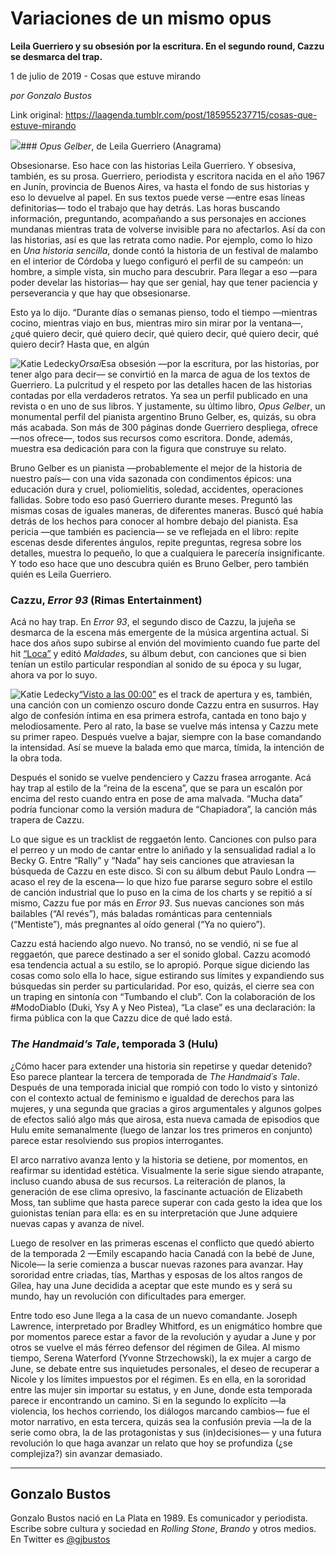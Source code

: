 # Variaciones de un mismo opus

**Leila Guerriero y su obsesión por la escritura. En el segundo round, Cazzu se desmarca del trap.**

1 de julio de 2019 - Cosas que estuve mirando

_por Gonzalo Bustos_

Link original: https://laagenda.tumblr.com/post/185955237715/cosas-que-estuve-mirando

![](https://64.media.tumblr.com/1b355243b1fd719375605b967beff738/15bfaa8fe336cd14-27/s500x750/cb4b606ef76ab5faaa5113d6303f0bdf5057fc97.jpg)### *Opus Gelber*, de Leila Guerriero (Anagrama)

Obsesionarse. Eso hace con las historias Leila Guerriero. Y obsesiva, también, es su prosa. Guerriero, periodista y escritora nacida en el año 1967 en Junín, provincia de Buenos Aires, va hasta el fondo de sus historias y eso lo devuelve al papel. En sus textos puede verse —entre esas líneas definitorias— todo el trabajo que hay detrás. Las horas buscando información, preguntando, acompañando a sus personajes en acciones mundanas mientras trata de volverse invisible para no afectarlos. Así da con las historias, así es que las retrata como nadie. Por ejemplo, como lo hizo en *Una historia sencilla*, donde contó la historia de un festival de malambo en el interior de Córdoba y luego configuró el perfil de su campeón: un hombre, a simple vista, sin mucho para descubrir. Para llegar a eso —para poder develar las historias— hay que ser genial, hay que tener paciencia y perseverancia y que hay que obsesionarse. 

Esto ya lo dijo. “Durante días o semanas pienso, todo el tiempo —mientras cocino, mientras viajo en bus, mientras miro sin mirar por la ventana—, ¿qué quiero decir, qué quiero decir, qué quiero decir, qué quiero decir, qué quiero decir? Hasta que, en algún 

![Katie Ledecky](https://64.media.tumblr.com/3f5cb2758e62eb1e4a24c3ee15bd03c6/15bfaa8fe336cd14-00/s400x600/3e3de53369112bede71d2b2b4daa3f4aef22a36c.jpg)*Orsai*Esa obsesión —por la escritura, por las historias, por tener algo para decir— se convirtió en la marca de agua de los textos de Guerriero. La pulcritud y el respeto por las detalles hacen de las historias contadas por ella verdaderos retratos. Ya sea un perfil publicado en una revista o en uno de sus libros. Y justamente, su último libro, *Opus Gelber*, un monumental perfil del pianista argentino Bruno Gelber, es, quizás, su obra más acabada. Son más de 300 páginas donde Guerriero despliega, ofrece —nos ofrece—, todos sus recursos como escritora. Donde, además, muestra esa dedicación para con la figura que construye su relato. 

Bruno Gelber es un pianista —probablemente el mejor de la historia de nuestro país— con una vida sazonada con condimentos épicos: una educación dura y cruel, poliomielitis, soledad, accidentes, operaciones fallidas. Sobre todo eso pasó Guerriero durante meses. Preguntó las mismas cosas de iguales maneras, de diferentes maneras. Buscó qué había detrás de los hechos para conocer al hombre debajo del pianista. Esa pericia —que también es paciencia— se ve reflejada en el libro: repite escenas desde diferentes ángulos, repite preguntas, regresa sobre los detalles, muestra lo pequeño, lo que a cualquiera le parecería insignificante. Y todo eso hace que uno descubra quién es Bruno Gelber, pero también quién es Leila Guerriero. 

### Cazzu, *Error 93* (Rimas Entertainment)

Acá no hay trap. En *Error 93*, el segundo disco de Cazzu, la jujeña se desmarca de la escena más emergente de la música argentina actual. Si hace dos años supo subirse al envión del movimiento cuando fue parte del hit [“Loca”](https://www.youtube.com/watch?v=XQ0D_QD_DhM) y editó *Maldades*, su álbum debut, con canciones que si bien tenían un estilo particular respondían al sonido de su época y su lugar, ahora va por lo suyo. 

![Katie Ledecky](https://64.media.tumblr.com/ca28890317bfdc3c872882ce502860f8/15bfaa8fe336cd14-5a/s400x600/e22d0c66937fe1ccb4cdb654b7015d1eda514c43.jpg)[“Visto a las 00:00”](https://www.youtube.com/watch?v=wfUEnsgE8F0) es el track de apertura y es, también, una canción con un comienzo oscuro donde Cazzu entra en susurros. Hay algo de confesión íntima en esa primera estrofa, cantada en tono bajo y melodiosamente. Pero al rato, la base se vuelve más intensa y Cazzu mete su primer rapeo. Después vuelve a bajar, siempre con la base comandando la intensidad. Así se mueve la balada emo que marca, tímida, la intención de la obra toda.

Después el sonido se vuelve pendenciero y Cazzu frasea arrogante. Acá hay trap al estilo de la “reina de la escena”, que se para un escalón por encima del resto cuando entra en pose de ama malvada. “Mucha data” podría funcionar como la versión madura de “Chapiadora”, la canción más trapera de Cazzu.

Lo que sigue es un tracklist de reggaetón lento. Canciones con pulso para el perreo y un modo de cantar entre lo aniñado y la sensualidad radial a lo Becky G. Entre “Rally” y “Nada” hay seis canciones que atraviesan la búsqueda de Cazzu en este disco. Si con su álbum debut Paulo Londra —acaso el rey de la escena— lo que hizo fue pararse seguro sobre el estilo de canción industrial que lo puso en la cima de los charts y se repitió a sí mismo, Cazzu fue por más en *Error 93*. Sus nuevas canciones son más bailables (“Al revés”), más baladas románticas para centennials (“Mentiste”), más pregnantes al oído general (“Ya no quiero”). 

Cazzu está haciendo algo nuevo. No transó, no se vendió, ni se fue al reggaetón, que parece destinado a ser el sonido global. Cazzu acomodó esa tendencia actual a su estilo, se lo apropió. Porque sigue diciendo las cosas como solo ella lo hace, sigue estirando sus límites y expandiendo sus búsquedas sin perder su particularidad. Por eso, quizás, el cierre sea con un traping en sintonía con “Tumbando el club”. Con la colaboración de los #ModoDiablo (Duki, Ysy A y Neo Pistea), “La clase” es una declaración: la firma pública con la que Cazzu dice de qué lado está.

### *The Handmaid’s Tale*, temporada 3 (Hulu)

¿Cómo hacer para extender una historia sin repetirse y quedar detenido? Eso parece plantear la tercera de temporada de *The Handmaid´s Tale*. Después de una temporada inicial que rompió con todo lo visto y sintonizó con el contexto actual de feminismo e igualdad de derechos para las mujeres, y una segunda que gracias a giros argumentales y algunos golpes de efectos salió algo más que airosa, esta nueva camada de episodios que Hulu emite semanalmente (luego de lanzar los tres primeros en conjunto) parece estar resolviendo sus propios interrogantes.

El arco narrativo avanza lento y la historia se detiene, por momentos, en reafirmar su identidad estética. Visualmente la serie sigue siendo atrapante, incluso cuando abusa de sus recursos. La reiteración de planos, la generación de ese clima opresivo, la fascinante actuación de Elizabeth Moss, tan sublime que hasta parece superar con cada gesto la idea que los guionistas tenían para ella: es en su interpretación que June adquiere nuevas capas y avanza de nivel.

Luego de resolver en las primeras escenas el conflicto que quedó abierto de la temporada 2 —Emily escapando hacia Canadá con la bebé de June, Nicole— la serie comienza a buscar nuevas razones para avanzar. Hay sororidad entre criadas, tías, Marthas y esposas de los altos rangos de Gilea, hay una June decidida a aceptar que este mundo es y será su mundo, hay un revolución con dificultades para emerger. 

Entre todo eso June llega a la casa de un nuevo comandante. Joseph Lawrence, interpretado por Bradley Whitford, es un enigmático hombre que por momentos parece estar a favor de la revolución y ayudar a June y por otros se vuelve el más férreo defensor del régimen de Gilea. Al mismo tiempo, Serena Waterford (Yvonne Strzechowski), la ex mujer a cargo de June, se debate entre sus inquietudes personales, el deseo de recuperar a Nicole y los límites impuestos por el régimen. Es en ella, en la sororidad entre las mujer sin importar su estatus, y en June, donde esta temporada parece ir encontrando un camino. Si en la segundo lo explícito —la violencia, los hechos corriendo, los diálogos marcando cambios— fue el motor narrativo, en esta tercera, quizás sea la confusión previa —la de la serie como obra, la de las protagonistas y sus (in)decisiones— y una futura revolución lo que haga avanzar un relato que hoy se profundiza (¿se complejiza?) sin avanzar demasiado.

  




---

Gonzalo Bustos
--------------

 Gonzalo Bustos nació en La Plata en 1989. Es comunicador y periodista. Escribe sobre cultura y sociedad en *Rolling Stone*, *Brando* y otros medios. En Twitter es [@gjbustos](https://twitter.com/gjbustos) 

